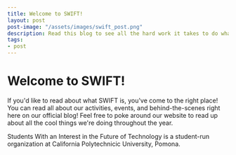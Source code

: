 ```yaml
---
title: Welcome to SWIFT!
layout: post
post-image: "/assets/images/swift_post.png"
description: Read this blog to see all the hard work it takes to do what we do here at SWIFT!
tags:
- post
---
```

# Welcome to SWIFT! 
If you'd like to read about what SWIFT is, you've come to the right place! You can read all about our activities, events, and behind-the-scenes right here on our official blog! Feel free to poke around our website to read up about all the cool things we're doing throughout the year.

Students With an Interest in the Future of Technology is a student-run organization at California Polytechnicic University, Pomona. 